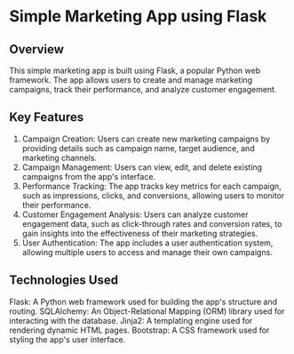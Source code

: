 # Simple Marketing App using Flask
## Overview
This simple marketing app is built using Flask, a popular Python web framework. The app allows users to create and manage marketing campaigns, track their performance, and analyze customer engagement.

## Key Features
1. Campaign Creation: Users can create new marketing campaigns by providing details such as campaign name, target audience, and marketing channels.
2. Campaign Management: Users can view, edit, and delete existing campaigns from the app's interface.
3. Performance Tracking: The app tracks key metrics for each campaign, such as impressions, clicks, and conversions, allowing users to monitor their performance.
4. Customer Engagement Analysis: Users can analyze customer engagement data, such as click-through rates and conversion rates, to gain insights into the effectiveness of their marketing 
   strategies.
5. User Authentication: The app includes a user authentication system, allowing multiple users to access and manage their own campaigns.

## Technologies Used
Flask: A Python web framework used for building the app's structure and routing.
SQLAlchemy: An Object-Relational Mapping (ORM) library used for interacting with the database.
Jinja2: A templating engine used for rendering dynamic HTML pages.
Bootstrap: A CSS framework used for styling the app's user interface.
